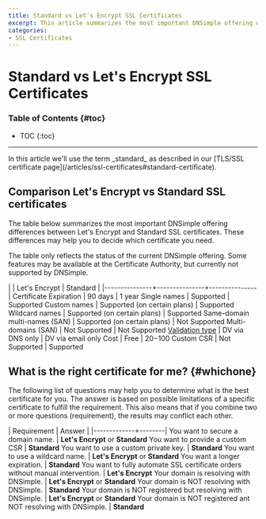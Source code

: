 ```yaml
---
title: Standard vs Let's Encrypt SSL Certificates
excerpt: This article summarizes the most important DNSimple offering differences between Let's Encrypt and Standard SSL certificates.
categories:
- SSL Certificates
---
```


# Standard vs Let's Encrypt SSL Certificates

### Table of Contents {#toc}

* TOC
{:toc}

---

<info>
In this article we'll use the term _standard_ as described in our [TLS/SSL certificate page](/articles/ssl-certificates#standard-certificate).
</info>

## Comparison Let's Encrypt vs Standard SSL certificates

The table below summarizes the most important DNSimple offering differences between Let's Encrypt and Standard SSL certificates. These differences may help you to decide which certificate you need.

<info>
The table only reflects the status of the current DNSimple offering. Some features may be available at the Certificate Authority, but currently not supported by DNSimple.
</info>

|               | Let's Encrypt | Standard      |
|---------------+---------------+---------------|
Certificate Expiration | 90 days | 1 year
Single names | Supported | Supported
Custom names | Supported (on certain plans) | Supported
Wildcard names | Supported (on certain plans) | Supported
Same-domain multi-names (SAN) | Supported (on certain plans) | Not Supported
Multi-domains (SAN) | Not Supported | Not Supported
[Validation type](/articles/ssl-certificates-types/#ssl-certificates-by-validation-level) | DV via DNS only | DV via email only
Cost | Free | $20-$100
Custom CSR | Not Supported | Supported

## What is the right certificate for me? {#whichone}

The following list of questions may help you to determine what is the best certificate for you. The answer is based on possible limitations of a specific certificate to fulfill the requirement. This also means that if you combine two or more questions (requirement), the results may conflict each other.

| Requirement | Answer |
|-------------+--------|
You want to secure a domain name. | **Let's Encrypt** or **Standard**
You want to provide a custom CSR | **Standard**
You want to use a custom private key. | **Standard**
You want to use a wildcard name. | **Let's Encrypt** or **Standard**
You want a longer expiration. | **Standard**
You want to fully automate SSL certificate orders without manual intervention. | **Let's Encrypt**
Your domain is resolving with DNSimple. | **Let's Encrypt** or **Standard**
Your domain is NOT resolving with DNSimple. | **Standard**
Your domain is NOT registered but resolving with DNSimple. | **Let's Encrypt** or **Standard**
Your domain is NOT registered ant NOT resolving with DNSimple. | **Standard**
